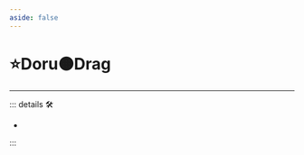 ```yaml
---
aside: false
---
```

# ⭐<labor>Doru</labor>🟠<motor>Drag</motor>

---

<!-- =================================================== -->
<!-- =================================================== -->
<!-- =================================================== -->
<!-- =================================================== -->
<!-- =================================================== -->
::: details 🛠

-

:::

